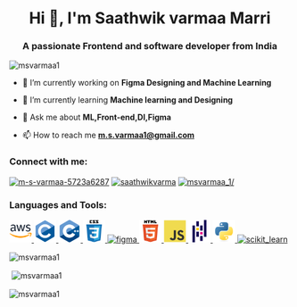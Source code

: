 <h1 align="center">Hi 👋, I'm Saathwik varmaa Marri</h1>
<h3 align="center">A passionate Frontend and software developer from India</h3>

<p align="left"> <img src="https://komarev.com/ghpvc/?username=msvarmaa1&label=Profile%20views&color=0e75b6&style=flat" alt="msvarmaa1" /> </p>

- 🔭 I’m currently working on **Figma Designing and Machine Learning**

- 🌱 I’m currently learning **Machine learning and Designing**

- 💬 Ask me about **ML,Front-end,Dl,Figma**

- 📫 How to reach me **m.s.varmaa1@gmail.com**

<h3 align="left">Connect with me:</h3>
<p align="left">
<a href="https://linkedin.com/in/m-s-varmaa-5723a6287" target="blank"><img align="center" src="https://raw.githubusercontent.com/rahuldkjain/github-profile-readme-generator/master/src/images/icons/Social/linked-in-alt.svg" alt="m-s-varmaa-5723a6287" height="30" width="40" /></a>
<a href="https://www.codechef.com/users/saathwikvarma" target="blank"><img align="center" src="https://cdn.jsdelivr.net/npm/simple-icons@3.1.0/icons/codechef.svg" alt="saathwikvarma" height="30" width="40" /></a>
<a href="https://www.leetcode.com/msvarmaa_1/" target="blank"><img align="center" src="https://raw.githubusercontent.com/rahuldkjain/github-profile-readme-generator/master/src/images/icons/Social/leet-code.svg" alt="msvarmaa_1/" height="30" width="40" /></a>
</p>

<h3 align="left">Languages and Tools:</h3>
<p align="left"> <a href="https://aws.amazon.com" target="_blank" rel="noreferrer"> <img src="https://raw.githubusercontent.com/devicons/devicon/master/icons/amazonwebservices/amazonwebservices-original-wordmark.svg" alt="aws" width="40" height="40"/> </a> <a href="https://www.cprogramming.com/" target="_blank" rel="noreferrer"> <img src="https://raw.githubusercontent.com/devicons/devicon/master/icons/c/c-original.svg" alt="c" width="40" height="40"/> </a> <a href="https://www.w3schools.com/cpp/" target="_blank" rel="noreferrer"> <img src="https://raw.githubusercontent.com/devicons/devicon/master/icons/cplusplus/cplusplus-original.svg" alt="cplusplus" width="40" height="40"/> </a> <a href="https://www.w3schools.com/css/" target="_blank" rel="noreferrer"> <img src="https://raw.githubusercontent.com/devicons/devicon/master/icons/css3/css3-original-wordmark.svg" alt="css3" width="40" height="40"/> </a> <a href="https://www.figma.com/" target="_blank" rel="noreferrer"> <img src="https://www.vectorlogo.zone/logos/figma/figma-icon.svg" alt="figma" width="40" height="40"/> </a> <a href="https://www.w3.org/html/" target="_blank" rel="noreferrer"> <img src="https://raw.githubusercontent.com/devicons/devicon/master/icons/html5/html5-original-wordmark.svg" alt="html5" width="40" height="40"/> </a> <a href="https://developer.mozilla.org/en-US/docs/Web/JavaScript" target="_blank" rel="noreferrer"> <img src="https://raw.githubusercontent.com/devicons/devicon/master/icons/javascript/javascript-original.svg" alt="javascript" width="40" height="40"/> </a> <a href="https://pandas.pydata.org/" target="_blank" rel="noreferrer"> <img src="https://raw.githubusercontent.com/devicons/devicon/2ae2a900d2f041da66e950e4d48052658d850630/icons/pandas/pandas-original.svg" alt="pandas" width="40" height="40"/> </a> <a href="https://www.python.org" target="_blank" rel="noreferrer"> <img src="https://raw.githubusercontent.com/devicons/devicon/master/icons/python/python-original.svg" alt="python" width="40" height="40"/> </a> <a href="https://scikit-learn.org/" target="_blank" rel="noreferrer"> <img src="https://upload.wikimedia.org/wikipedia/commons/0/05/Scikit_learn_logo_small.svg" alt="scikit_learn" width="40" height="40"/> </a> </p>

<p><img align="center" src="https://github-readme-stats.vercel.app/api/top-langs?username=msvarmaa1&show_icons=true&locale=en&layout=compact" alt="msvarmaa1" /></p>

<p>&nbsp;<img align="center" src="https://github-readme-stats.vercel.app/api?username=msvarmaa1&show_icons=true&locale=en" alt="msvarmaa1" /></p>

<p><img align="center" src="https://github-readme-streak-stats.herokuapp.com/?user=msvarmaa1&" alt="msvarmaa1" /></p>
